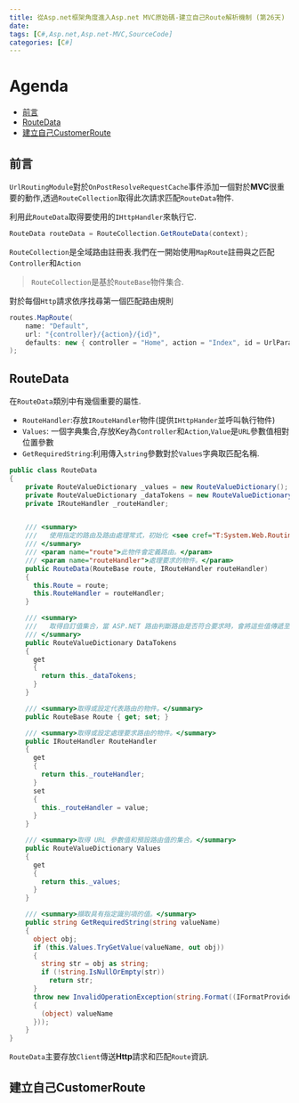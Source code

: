 ```yaml
---
title: 從Asp.net框架角度進入Asp.net MVC原始碼-建立自己Route解析機制 (第26天)
date: 
tags: [C#,Asp.net,Asp.net-MVC,SourceCode]
categories: [C#]
---
```


# Agenda<!-- omit in toc -->
- [前言](#%e5%89%8d%e8%a8%80)
- [RouteData](#routedata)
- [建立自己CustomerRoute](#%e5%bb%ba%e7%ab%8b%e8%87%aa%e5%b7%b1customerroute)

## 前言
	
`UrlRoutingModule`對於`OnPostResolveRequestCache`事件添加一個對於**MVC**很重要的動作,透過`RouteCollection`取得此次請求匹配`RouteData`物件.

利用此`RouteData`取得要使用的`IHttpHandler`來執行它.

```csharp
RouteData routeData = RouteCollection.GetRouteData(context);
```

`RouteCollection`是全域路由註冊表.我們在一開始使用`MapRoute`註冊與之匹配`Controller`和`Action`

> `RouteCollection`是基於`RouteBase`物件集合.

對於每個`Http`請求依序找尋第一個匹配路由規則

```csharp
routes.MapRoute(
    name: "Default",
    url: "{controller}/{action}/{id}",
    defaults: new { controller = "Home", action = "Index", id = UrlParameter.Optional }
);
```

## RouteData

在`RouteData`類別中有幾個重要的屬性.

* `RouteHandler`:存放`IRouteHandler`物件(提供`IHttpHander`並呼叫執行物件)
* `Values`: 一個字典集合,存放Key為`Controller`和`Action`,`Value`是`URL`參數值相對位置參數
* `GetRequiredString`:利用傳入`string`參數對於`Values`字典取匹配名稱.

```csharp
public class RouteData
{
    private RouteValueDictionary _values = new RouteValueDictionary();
    private RouteValueDictionary _dataTokens = new RouteValueDictionary();
    private IRouteHandler _routeHandler;


    /// <summary>
    ///   使用指定的路由及路由處理常式，初始化 <see cref="T:System.Web.Routing.RouteData" /> 類別的新執行個體。
    /// </summary>
    /// <param name="route">此物件會定義路由。</param>
    /// <param name="routeHandler">處理要求的物件。</param>
    public RouteData(RouteBase route, IRouteHandler routeHandler)
    {
      this.Route = route;
      this.RouteHandler = routeHandler;
    }

    /// <summary>
    ///   取得自訂值集合，當 ASP.NET 路由判斷路由是否符合要求時，會將這些值傳遞至路由處理常式但不會使用。
    /// </summary>
    public RouteValueDictionary DataTokens
    {
      get
      {
        return this._dataTokens;
      }
    }

    /// <summary>取得或設定代表路由的物件。</summary>
    public RouteBase Route { get; set; }

    /// <summary>取得或設定處理要求路由的物件。</summary>
    public IRouteHandler RouteHandler
    {
      get
      {
        return this._routeHandler;
      }
      set
      {
        this._routeHandler = value;
      }
    }

    /// <summary>取得 URL 參數值和預設路由值的集合。</summary>
    public RouteValueDictionary Values
    {
      get
      {
        return this._values;
      }
    }

    /// <summary>擷取具有指定識別項的值。</summary>
    public string GetRequiredString(string valueName)
    {
      object obj;
      if (this.Values.TryGetValue(valueName, out obj))
      {
        string str = obj as string;
        if (!string.IsNullOrEmpty(str))
          return str;
      }
      throw new InvalidOperationException(string.Format((IFormatProvider) CultureInfo.CurrentUICulture, System.Web.SR.GetString("RouteData_RequiredValue"), new object[1]
      {
        (object) valueName
      }));
    }
}
```

`RouteData`主要存放`Client`傳送**Http**請求和匹配`Route`資訊.

## 建立自己CustomerRoute
